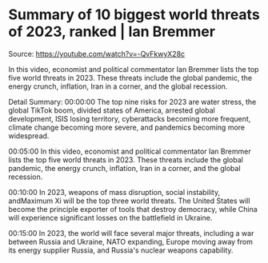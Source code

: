 # Summary of 10 biggest world threats of 2023, ranked | Ian Bremmer

Source: https://youtube.com/watch?v=-QvFkwyX28c

In this video, economist and political commentator Ian Bremmer lists the top five world threats in 2023. These threats include the global pandemic, the energy crunch, inflation, Iran in a corner, and the global recession.

Detail Summary: 
00:00:00
The top nine risks for 2023 are water stress, the global TikTok boom, divided states of America, arrested global development, ISIS losing territory, cyberattacks becoming more frequent, climate change becoming more severe, and pandemics becoming more widespread.

00:05:00
In this video, economist and political commentator Ian Bremmer lists the top five world threats in 2023. These threats include the global pandemic, the energy crunch, inflation, Iran in a corner, and the global recession.

00:10:00
In 2023, weapons of mass disruption, social instability, andMaximum Xi will be the top three world threats. The United States will become the principle exporter of tools that destroy democracy, while China will experience significant losses on the battlefield in Ukraine.

00:15:00
In 2023, the world will face several major threats, including a war between Russia and Ukraine, NATO expanding, Europe moving away from its energy supplier Russia, and Russia's nuclear weapons capability.

